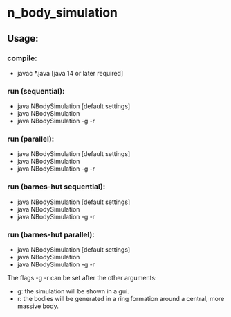# n_body_simulation

## Usage:

### compile: 
- javac *.java [java 14 or later required]

### run (sequential): 
- java NBodySimulation [default settings]
- java NBodySimulation <numBodies> <numSteps> 
- java NBodySimulation <numBodies> <numSteps> -g -r

### run (parallel):
- java NBodySimulation [default settings]
- java NBodySimulation <numBodies> <numSteps> <numWorkers>
- java NBodySimulation <numBodies> <numSteps> <numWorkers> -g -r

### run (barnes-hut sequential):
- java NBodySimulation [default settings]
- java NBodySimulation <numBodies> <numSteps> <theta>
- java NBodySimulation <numBodies> <numSteps> <theta> -g -r

### run (barnes-hut parallel):
- java NBodySimulation [default settings]
- java NBodySimulation <numBodies> <numSteps> <theta> <numWorkers>
- java NBodySimulation <numBodies> <numSteps> <theta> <numWorkers> -g -r

The flags -g -r can be set after the other arguments:
- g: the simulation will be shown in a gui.
- r: the bodies will be generated in a ring formation around a central, more massive body.

